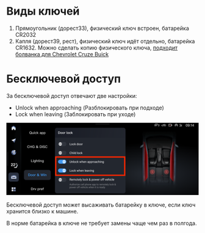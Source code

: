 # Виды ключей

1. Прямоугольник (дорест33), физический ключ встроен, батарейка CR2032
2. Капля (дорест39, рест), физический ключ идёт отдельно, батарейка CR1632. Можно сделать копию физического ключа, [подходит болванка для Chevrolet Cruze Buick](https://sl.aliexpress.ru/p?key=k6McsxO)

# Бесключевой доступ

За бесключевой доступ отвечают две настройки:
  - Unlock when approaching (Разблокировать при подходе)
  - Lock when leaving (Заблокировать при уходе)

![Auto -> Door & Win -> Lock / Unlock](keys-lock-unlock.png "Auto -> Door & Win -> Lock / Unlock")

Бесключевой доступ может высаживать батарейку в ключе,
если ключ хранится близко к машине.

В норме батарейка в ключе не требует замены чаще чем раз в полгода.
